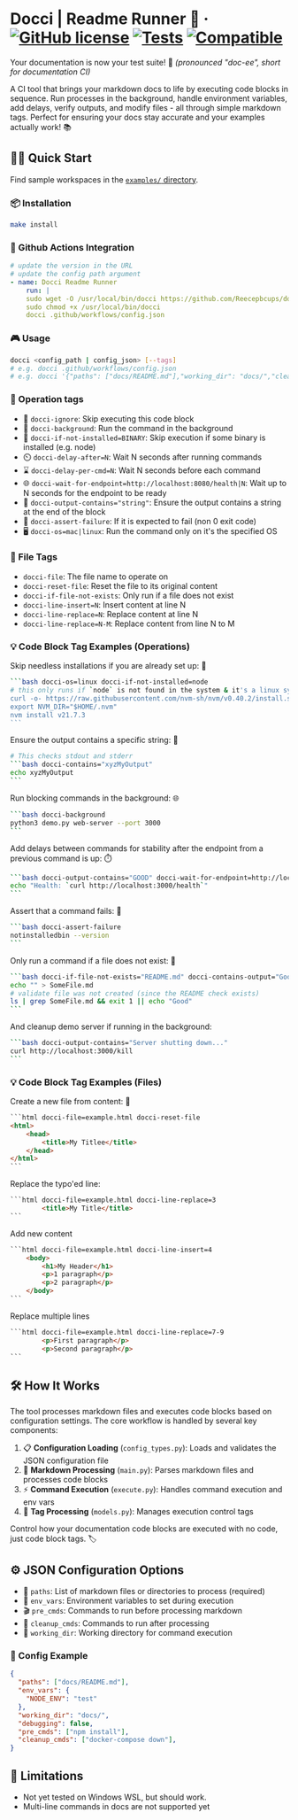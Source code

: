 # Docci | Readme Runner 🚀 &middot; [![GitHub license](https://img.shields.io/badge/license-apache-blue.svg)](https://github.com/Reecepbcups/docci/blob/main/LICENSE) [![Tests](https://github.com/Reecepbcups/docci/actions/workflows/test.yml/badge.svg)](https://github.com/Reecepbcups/docci/actions/workflows/test.yml) [![Compatible](https://img.shields.io/badge/compatible%20-macOS_&_linux-8A2BE2.svg)](https://github.com/Reecepbcups/docci)

Your documentation is now your test suite! 🎯 *(pronounced "doc-ee", short for documentation CI)*

A CI tool that brings your markdown docs to life by executing code blocks in sequence. Run processes in the background, handle environment variables, add delays, verify outputs, and modify files - all through simple markdown tags. Perfect for ensuring your docs stay accurate and your examples actually work! 📚

## 🏃‍♂️ Quick Start

Find sample workspaces in the [`examples/` directory](./examples/).

### 📦 Installation

```bash docci-ignore
make install
```

### 🤖 Github Actions Integration
````yaml
# update the version in the URL
# update the config path argument
- name: Docci Readme Runner
    run: |
    sudo wget -O /usr/local/bin/docci https://github.com/Reecepbcups/docci/releases/download/v0.4.1/docci
    sudo chmod +x /usr/local/bin/docci
    docci .github/workflows/config.json
````

### 🎮 Usage

```bash docci-ignore
docci <config_path | config_json> [--tags]
# e.g. docci .github/workflows/config.json
# e.g. docci '{"paths": ["docs/README.md"],"working_dir": "docs/","cleanup_cmds": ["kill -9 $(lsof -t -i:3000)"]}'
```

### 🎨 Operation tags
  * 🛑 `docci-ignore`: Skip executing this code block
  * 🔄 `docci-background`: Run the command in the background
  * 🚫 `docci-if-not-installed=BINARY`: Skip execution if some binary is installed (e.g. node)
  * ⏲️ `docci-delay-after=N`: Wait N seconds after running commands
  * ⌛ `docci-delay-per-cmd=N`: Wait N seconds before each command
  * 🌐 `docci-wait-for-endpoint=http://localhost:8080/health|N`: Wait up to N seconds for the endpoint to be ready
  * 📜 `docci-output-contains="string"`: Ensure the output contains a string at the end of the block
  * 🚨 `docci-assert-failure`: If it is expected to fail (non 0 exit code)
  * 🖥️ `docci-os=mac|linux`: Run the command only on it's the specified OS

### 📄 File Tags
  * `docci-file`: The file name to operate on
  * `docci-reset-file`: Reset the file to its original content
  * `docci-if-file-not-exists`: Only run if a file does not exist
  * `docci-line-insert=N`: Insert content at line N
  * `docci-line-replace=N`: Replace content at line N
  * `docci-line-replace=N-M`: Replace content from line N to M

### 💡 Code Block Tag Examples (Operations)

Skip needless installations if you are already set up: 🛑

<!-- The 4 backticks is just so it wraps in githubs UI, real test are written normally with the nested part (just 3 backticks) -->
````bash
```bash docci-os=linux docci-if-not-installed=node
# this only runs if `node` is not found in the system & it's a linux system
curl -o- https://raw.githubusercontent.com/nvm-sh/nvm/v0.40.2/install.sh | bash
export NVM_DIR="$HOME/.nvm"
nvm install v21.7.3
```
````

Ensure the output contains a specific string: 📜

````bash
# This checks stdout and stderr
```bash docci-contains="xyzMyOutput"
echo xyzMyOutput
```
````

Run blocking commands in the background: 🌐

````bash
```bash docci-background
python3 demo.py web-server --port 3000
```
````

Add delays between commands for stability after the endpoint from a previous command is up: ⏱️

````bash
```bash docci-output-contains="GOOD" docci-wait-for-endpoint=http://localhost:3000|30
echo "Health: `curl http://localhost:3000/health`"
```
````

Assert that a command fails: 🚨

````bash
```bash docci-assert-failure
notinstalledbin --version
```
````

Only run a command if a file does not exist: 📄

````bash
```bash docci-if-file-not-exists="README.md" docci-contains-output="Good"
echo "" > SomeFile.md
# validate file was not created (since the README check exists)
ls | grep SomeFile.md && exit 1 || echo "Good"
```
````

And cleanup demo server if running in the background:

````bash
```bash docci-output-contains="Server shutting down..."
curl http://localhost:3000/kill
```
````

### 💡 Code Block Tag Examples (Files)

Create a new file from content: 📝

<!-- yes, the typo is meant to be here -->
````html
```html docci-file=example.html docci-reset-file
<html>
    <head>
        <title>My Titlee</title>
    </head>
</html>
```
````

Replace the typo'ed line:

````html
```html docci-file=example.html docci-line-replace=3
        <title>My Title</title>
```
````

Add new content

````html
```html docci-file=example.html docci-line-insert=4
    <body>
        <h1>My Header</h1>
        <p>1 paragraph</p>
        <p>2 paragraph</p>
    </body>
```
````

Replace multiple lines

````html
```html docci-file=example.html docci-line-replace=7-9
        <p>First paragraph</p>
        <p>Second paragraph</p>
```
````

## 🛠️ How It Works

The tool processes markdown files and executes code blocks based on configuration settings. The core workflow is handled by several key components:

1. 📋 **Configuration Loading** (`config_types.py`): Loads and validates the JSON configuration file
2. 📝 **Markdown Processing** (`main.py`): Parses markdown files and processes code blocks
3. ⚡ **Command Execution** (`execute.py`): Handles command execution and env vars
4. 🎯 **Tag Processing** (`models.py`): Manages execution control tags

Control how your documentation code blocks are executed with no code, just code block tags. 🏷️

## ⚙️ JSON Configuration Options

- 📂 `paths`: List of markdown files or directories to process (required)
- 🔐 `env_vars`: Environment variables to set during execution
- 🎬 `pre_cmds`: Commands to run before processing markdown
- 🧹 `cleanup_cmds`: Commands to run after processing
- 📂 `working_dir`: Working directory for command execution

### 📝 Config Example

```json
{
  "paths": ["docs/README.md"],
  "env_vars": {
    "NODE_ENV": "test"
  },
  "working_dir": "docs/",
  "debugging": false,
  "pre_cmds": ["npm install"],
  "cleanup_cmds": ["docker-compose down"],
}
```

## 🚧 Limitations

- Not yet tested on Windows WSL, but should work.
- Multi-line commands in docs are not supported yet
